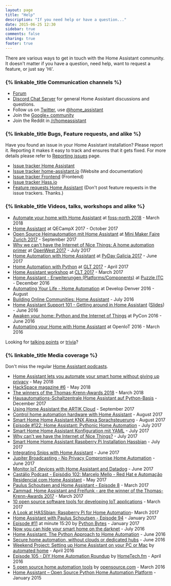 ```yaml
---
layout: page
title: "Help"
description: "If you need help or have a question..."
date: 2015-06-25 12:30
sidebar: true
comments: false
sharing: true
footer: true
---
```


There are various ways to get in touch with the Home Assistant community. It doesn't matter if you have a question, need help, want to request a feature, or just say 'Hi'.

### {% linkable_title Communication channels %}

- [Forum][forum]
- [Discord Chat Server][discord] for general Home Assistant discussions and questions.
- Follow us on [Twitter][twitter], use [@home_assistant][twitter]
- Join the [Google+ community][google-plus]
- Join the Reddit in [/r/homeassistant][reddit]

### {% linkable_title Bugs, Feature requests, and alike %}

Have you found an issue in your Home Assistant installation? Please report it. Reporting it makes it easy to track and ensures that it gets fixed. For more details please refer to [Reporting issues](/help/reporting_issues/) page.

- [Issue tracker Home Assistant](https://github.com/home-assistant/home-assistant/issues)
- [Issue tracker home-assistant.io](https://github.com/home-assistant/home-assistant.io/issues) (Website and documentation)
- [Issue tracker Frontend](https://github.com/home-assistant/home-assistant-polymer/issues) (Frontend)
- [Issue tracker Hass.io](https://github.com/home-assistant/hassio/issues)
- [Feature requests Home Assistant](https://community.home-assistant.io/c/feature-requests) (Don't post feature requests in the issue trackers. Thanks.)

### {% linkable_title Videos, talks, workshops and alike %}

- [Automate your home with Home Assistant](https://www.youtube.com/watch?v=SSrgi4iHGbs) at [foss-north 2018](http://foss-north.se/2018/speakers-and-talks.html#jparadies) - March 2018
- [Home Assistant](https://github.com/home-assistant/home-assistant-assets/tree/master/english/2017-qecampX) at QECampX 2017 - October 2017
- [Open Source Heimautomation mit Home Assistant](https://github.com/home-assistant/home-assistant-assets/tree/master/german/2017-maker-faire-zurich) at [Mini Maker Faire Zurich 2017](https://www.makerfairezurich.ch/en/) - September 2017
- [Why we can't have the Internet of Nice Things: A home automation primer](https://www.openwest.org/custom/description.php?id=92) at [OpenWest 2017](https://www.openwest.org) - July 2017
- [Home Automation with Home Assistant](https://github.com/jjmontesl/talk-hass-pydaygalicia2017) at [PyDay Galicia 2017](https://pyday2017.python-vigo.es/gl/) - June 2017
- [Home Automation with Python](https://www.youtube.com/watch?v=KNFZSSCPUyM) at [GLT 2017](https://glt17.linuxtage.at) - April 2017
- [Home Assistant workshop](https://github.com/home-assistant/home-assistant-assets/tree/master/german/2017-clt-workshop) at [CLT 2017](https://chemnitzer.linux-tage.de/2017/de/) - March 2017
- [Home Assistant - Erweiterungen (Platforms/Components)](https://github.com/home-assistant/home-assistant-assets/tree/master/german/2016-puzzle) at [Puzzle ITC](https://www.puzzle.ch/de/) - December 2016
- [Automating Your Life - Home Automation](http://slides.com/teagan42/life_automation#/) at Develop Denver 2016 - August
- [Building Online Communities: Home Assistant](https://medium.com/@gitter/building-online-communities-home-assistant-8818dff671ad#.och4x4rhx) - July 2016
- [Home Assistant Support 101 - Getting around in Home Assistant](https://www.youtube.com/watch?v=dRfk9JAlPJk) ([Slides](https://docs.google.com/presentation/d/1PUnOpeFZxNj4LEjaohGqH_1hOGQGuS5yRHD1ThHr6nk/edit?usp=sharing)) - June 2016
- [Awaken your home: Python and the Internet of Things](https://www.youtube.com/watch?v=Cfasc9EgbMU&list=PLKsVm4cWHDQB9JBcD7_ZfNcvC6xx47QHT&index=1) at PyCon 2016 - June 2016
- [Automating your Home with Home Assistant](https://www.youtube.com/watch?v=4-6rTwKl6ww&list=PLKsVm4cWHDQB9JBcD7_ZfNcvC6xx47QHT&index=2) at OpenIoT 2016 - March 2016

Looking for [talking points](/help/talking-points/) or [trivia](/help/trivia)?

### {% linkable_title Media coverage %}

Don't miss the regular [Home Assistant podcasts](https://hasspodcast.io/).

- [​Home Assistant lets you automate your smart home without giving up privacy](https://www.the-ambient.com/features/home-assistant-automation-privacy-582) - May 2018
- [HackSpace magazine #6](https://s3-eu-west-1.amazonaws.com/rpi-magazines/issues/full_pdfs/000/000/013/original/HS_6_Digital_Optimised.pdf?1524495009) - May 2018
- [The winners of the Thomas-Krenn-Awards 2018](https://www.thomas-krenn.com/de/tkmag/allgemein/die-gewinner-des-thomas-krenn-awards-2018-stehen-fest/) - March 2018
- [Hausautomations-Schaltzentrale Home Assistant auf Python-Basis](https://www.heise.de/ct/ausgabe/2017-26-Hausautomations-Schaltzentrale-Home-Assistant-3909532.html) - December 2017
- [Using Home Assistant the ARTIK Cloud](https://developer.artik.io/documentation/developer-guide/wireless-iot/hass.html) - September 2017
- [Control home automation hardware with Home Assistant](http://www.linux-magazine.com/Issues/2017/203/Home-Assistant) - August 2017
- [Smart Home Home Assistant KNX Alexa Sprachsteuerung](http://onesmarthome.de/smart-home-home-assistant-knx-alexa-sprachsteuerung/) - August 2017
- [Episode #122: Home Assistant: Pythonic Home Automation](https://talkpython.fm/episodes/show/122/home-assistant-pythonic-home-automation) - July 2017
- [Smart Home Home Assistant Konfiguration mit YAML](http://onesmarthome.de/smart-home-home-assistant-konfiguration/) - July 2017
- [Why can't we have the Internet of Nice Things?](https://opensource.com/article/17/7/home-automation-primer) - July 2017
- [Smart Home Home Assistant Raspberry Pi Installation Hassbian](http://onesmarthome.de/smart-home-home-assistant-raspberry-pi-installation-hassbian/) - July 2017
- [Integrating Snips with Home Assistant](https://medium.com/snips-ai/integrating-snips-with-home-assistant-314723645c77) - June 2017
- [Jupiter Broadcasting - No Privacy Compromise Home Automation](http://www.jupiterbroadcasting.com/115566/no-privacy-compromise-home-automation/) - June 2017
- [Monitor IoT devices with Home Assistant and Datadog](https://www.datadoghq.com/blog/monitor-home-assistant/) - June 2017
- [Castálio Podcast - Episódio 102: Marcelo Mello - Red Hat e Automação Residencial com Home Assistant](https://youtu.be/hZq8ucpzjCs﻿) - May 2017
- [Paulus Schoutsen and Home Assistant - Episode 8](http://codepop.com/open-sourcecraft/episodes/paulus-schoutsen/) - March 2017
- [Zammad, Home Assistant and Freifunk - are the winner of the Thomas-Krenn-Awards 2017](https://www.thomas-krenn.com/de/tkmag/allgemein/zammad-home-assistant-und-freifunk-das-sind-die-gewinner-des-thomas-krenn-awards-2017/) - March 2017
- [10 open source software tools for developing IoT applications](http://www.cbronline.com/news/internet-of-things/10-open-source-software-tools-developing-iot-applications/) - March 2017
- [A Look at HASSbian: Raspberry Pi for Home Automation](http://www.piboards.com/2017/03/07/a-look-at-hassbian-raspberry-pi-for-home-automation/)- March 2017
- [Home Assistant with Paulus Schoutsen - Episode 94](https://www.podcastinit.com/episode-94-home-assistant-with-paulus-schoutsen/) - January 2017
- [Episode #11](https://pythonbytes.fm/episodes/show/11/django-2.0-is-dropping-python-2-entirely-pipenv-for-profile-functionality-and-pythonic-home-automation) at minute 15:20 by [Python Bytes](https://pythonbytes.fm/) - January 2017
- [Now you can hide your smart home on the darknet](https://www.wired.com/2016/07/now-can-hide-smart-home-darknet/) - July 2016
- [Home Assistant: The Python Approach to Home Automation](https://www.linux.com/news/home-assistant-python-approach-home-automation-video) - June 2016
- [Secure home automation, without clouds or dedicated hubs](http://linuxgizmos.com/secure-home-automation-without-clouds-or-dedicated-hubs/) - June 2016
- [Weekend Project: Setting up Home Assistant on your PC or Mac](http://www.automatedhome.co.uk/software/weekend-project-setting-up-home-assistant-on-your-pc-or-mac.html) by [automated home](http://www.automatedhome.co.uk/) - April 2016
- [Episode 105 - DIY Home Automation Roundup](https://www.hometech.fm/shows/105) by [HomeTech.fm](https://www.hometech.fm/) - April 2016
- [5 open source home automation tools](https://opensource.com/life/16/3/5-open-source-home-automation-tools) by [opensource.com](https://opensource.com) - March 2016
- [Home Assistant – Open Source Python Home Automation Platform](http://www.automatedhome.co.uk/new-products/home-assistant-open-source-python-home-automation-platform.html) - January 2015

[forum]: https://community.home-assistant.io/
[twitter]: https://twitter.com/home_assistant
[google-plus]: https://plus.google.com/u/0/b/110560654828510104551/communities/106562234893511202708
[reddit]: https://reddit.com/r/homeassistant
[discord]: https://discord.gg/c5DvZ4e
